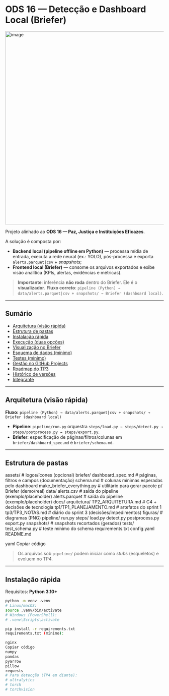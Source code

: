 # ODS 16 — Detecção e Dashboard Local (Briefer)

<img width="1359" height="613" alt="image" src="https://github.com/user-attachments/assets/8b96c4b8-d044-4bf5-b105-89e137a604ae" />

Projeto alinhado ao **ODS 16 — Paz, Justiça e Instituições Eficazes**.

A solução é composta por:
- **Backend local (pipeline offline em Python)** — processa mídia de entrada, executa a rede neural (ex.: YOLO), pós-processa e exporta `alerts.parquet|csv` + *snapshots*;
- **Frontend local (Briefer)** — consome os arquivos exportados e exibe visão analítica (KPIs, alertas, evidências e métricas).

> **Importante**: inferência **não roda** dentro do Briefer. Ele é o **visualizador**.
> **Fluxo correto**: `pipeline (Python) → data/alerts.parquet|csv + snapshots/ → Briefer (dashboard local)`.

---

## Sumário
- [Arquitetura (visão rápida)](#arquitetura-visão-rápida)
- [Estrutura de pastas](#estrutura-de-pastas)
- [Instalação rápida](#instalação-rápida)
- [Execução (duas opções)](#execução-duas-opções)
- [Visualização no Briefer](#visualização-no-briefer)
- [Esquema de dados (mínimo)](#esquema-de-dados-mínimo)
- [Testes (mínimo)](#testes-mínimo)
- [Gestão no GitHub Projects](#gestão-no-github-projects)
- [Roadmap do TP3](#roadmap-do-tp3)
- [Histórico de versões](#histórico-de-versões)
- [Integrante](#integrante)

---

## Arquitetura (visão rápida)

**Fluxo:** `pipeline (Python) → data/alerts.parquet|csv + snapshots/ → Briefer (dashboard local)`

- **Pipeline**: `pipeline/run.py` orquestra `steps/load.py → steps/detect.py → steps/postprocess.py → steps/export.py`.
- **Briefer**: especificação de páginas/filtros/colunas em `briefer/dashboard_spec.md` e `briefer/schema.md`.

---

## Estrutura de pastas

assets/ # logos/ícones (opcional)
briefer/
dashboard_spec.md # páginas, filtros e campos (documentação)
schema.md # colunas mínimas esperadas pelo dashboard
make_briefer_everything.py # utilitário para gerar pacote p/ Briefer (demo/real)
data/
alerts.csv # saída do pipeline (exemplo/placeholder)
alerts.parquet # saída do pipeline (exemplo/placeholder)
docs/
arquitetura/
TP2_ARQUITETURA.md # C4 + decisões de tecnologia
tp1/TP1_PLANEJAMENTO.md # artefatos do sprint 1
tp3/TP3_NOTAS.md # diário do sprint 3 (decisões/impedimentos)
figuras/ # diagramas (PNG)
pipeline/
run.py
steps/
load.py
detect.py
postprocess.py
export.py
snapshots/ # snapshots recortados (gerados)
tests/
test_schema.py # teste mínimo do schema
requirements.txt
config.yaml
README.md

yaml
Copiar código

> Os arquivos sob `pipeline/` podem iniciar como *stubs* (esqueletos) e evoluem no TP4.

---

## Instalação rápida

Requisitos: **Python 3.10+**

```bash
python -m venv .venv
# Linux/macOS:
source .venv/bin/activate
# Windows (PowerShell):
# .venv\Scripts\activate

pip install -r requirements.txt
requirements.txt (mínimo):

nginx
Copiar código
numpy
pandas
pyarrow
pillow
requests
# Para detecção (TP4 em diante):
# ultralytics
# torch
# torchvision
